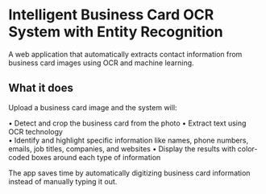 # Intelligent Business Card OCR System with Entity Recognition

A web application that automatically extracts contact information from business card images using OCR and machine learning.

## What it does

Upload a business card image and the system will:

• Detect and crop the business card from the photo
• Extract text using OCR technology  
• Identify and highlight specific information like names, phone numbers, emails, job titles, companies, and websites
• Display the results with color-coded boxes around each type of information

The app saves time by automatically digitizing business card information instead of manually typing it out.
